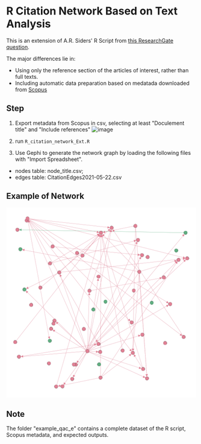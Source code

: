 # R Citation Network Based on Text Analysis
This is an extension of A.R. Siders' R Script from [this ResearchGate question](https://www.researchgate.net/post/Is-there-any-recommended-software-to-visualise-articles-papers-references-when-conducting-a-systematic-review-or-meta-analysis).

The major differences lie in:
- Using only the reference section of the articles of interest, rather than full texts.
- Including automatic data preparation based on medatada downloaded from [Scopus](https://www.scopus.com/)

## Step
1. Export metadata from Scopus in csv, selecting at least "Doculement title" and "Include references"
![image](https://user-images.githubusercontent.com/46509480/119409198-8bc0d780-bcac-11eb-94f6-4539f209a732.png)

2. run `R_citation_network_Ext.R`

3. Use Gephi to generate the network graph by loading the following files with "Import Spreadsheet".
- nodes table: node_title.csv;
- edges table: CitationEdges2021-05-22.csv

## Example of Network
![](assets/README-d85af84f.png)

## Note
The folder "example_qac_e" contains a complete dataset of the R script, Scopus metadata, and expected outputs.

